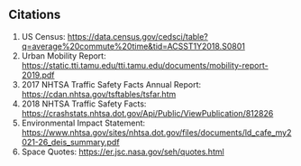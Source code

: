 ## Citations
1. US Census: https://data.census.gov/cedsci/table?q=average%20commute%20time&tid=ACSST1Y2018.S0801
2. Urban Mobility Report: https://static.tti.tamu.edu/tti.tamu.edu/documents/mobility-report-2019.pdf
3. 2017 NHTSA Traffic Safety Facts Annual Report: https://cdan.nhtsa.gov/tsftables/tsfar.htm
4. 2018 NHTSA Traffic Safety Facts: https://crashstats.nhtsa.dot.gov/Api/Public/ViewPublication/812826
5. Environmental Impact Statement: https://www.nhtsa.gov/sites/nhtsa.dot.gov/files/documents/ld_cafe_my2021-26_deis_summary.pdf
6. Space Quotes: https://er.jsc.nasa.gov/seh/quotes.html

